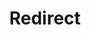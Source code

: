 ﻿---
layout: src/layouts/Redirect.astro
title: Redirect
redirect: https://yamldoc.liuyan.wang/docs/octopus-rest-api/cli/octopus-user-delete
pubDate:  2023-01-01
navSearch: false
navSitemap: false
navMenu: false
---
